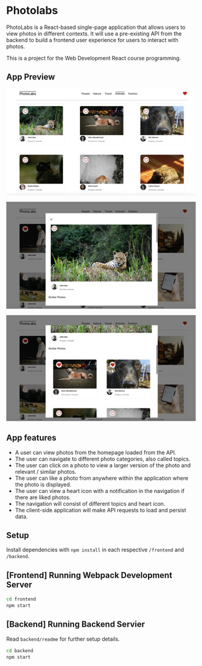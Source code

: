 # Photolabs
PhotoLabs is a React-based single-page application that allows users to view photos in different contexts. It will use a pre-existing API from the backend to build a frontend user experience for users to interact with photos.

This is a project for the Web Development React course programming.

## App Preview 
![All Photos of 'Animals'](https://raw.githubusercontent.com/blueyellow7/photolabs/main/docs/topics.png)

![Modal View](https://raw.githubusercontent.com/blueyellow7/photolabs/30d23815339de5510182c5e83d7d2e4745d32104/docs/modal.png)

!['Similar Photos' section in Modal View](https://raw.githubusercontent.com/blueyellow7/photolabs/30d23815339de5510182c5e83d7d2e4745d32104/docs/similar_photos.png)

## App features
* A user can view photos from the homepage loaded from the API.
* The user can navigate to different photo categories, also called topics.
* The user can click on a photo to view a larger version of the photo and relevant / similar photos.
* The user can like a photo from anywhere within the application where the photo is displayed.
* The user can view a heart icon with a notification in the navigation if there are liked photos.
* The navigation will consist of different topics and heart icon.
* The client-side application will make API requests to load and persist data.

## Setup

Install dependencies with `npm install` in each respective `/frontend` and `/backend`.

## [Frontend] Running Webpack Development Server

```sh
cd frontend
npm start
```

## [Backend] Running Backend Servier

Read `backend/readme` for further setup details.

```sh
cd backend
npm start
```
